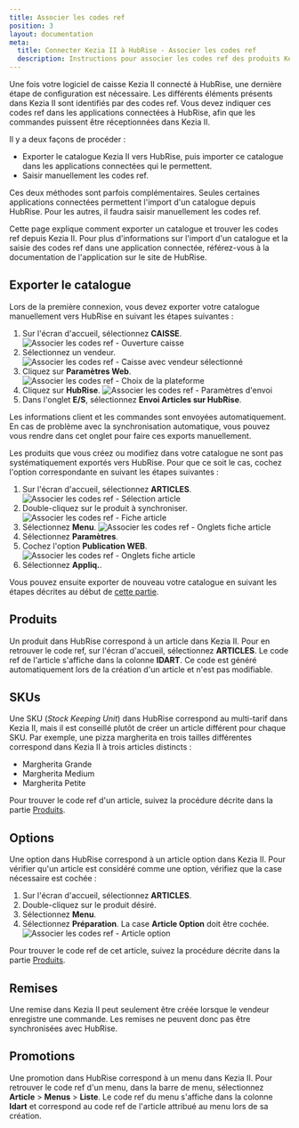 ```yaml
---
title: Associer les codes ref
position: 3
layout: documentation
meta:
  title: Connecter Kezia II à HubRise - Associer les codes ref
  description: Instructions pour associer les codes ref des produits Kezia II avec d'autres applications connectées à HubRise pour la synchronisation des données.
---
```


Une fois votre logiciel de caisse Kezia II connecté à HubRise, une dernière étape de configuration est nécessaire. Les différents éléments présents dans Kezia II sont identifiés par des codes ref. Vous devez indiquer ces codes ref dans les applications connectées à HubRise, afin que les commandes puissent être réceptionnées dans Kezia II.

Il y a deux façons de procéder :
- Exporter le catalogue Kezia II vers HubRise, puis importer ce catalogue dans les applications connectées qui le permettent.
- Saisir manuellement les codes ref.

Ces deux méthodes sont parfois complémentaires. Seules certaines applications connectées permettent l'import d'un catalogue depuis HubRise. Pour les autres, il faudra saisir manuellement les codes ref.

Cette page explique comment exporter un catalogue et trouver les codes ref depuis Kezia II. Pour plus d'informations sur l'import d'un catalogue et la saisie des codes ref dans une application connectée, référez-vous à la documentation de l'application sur le site de HubRise.

## Exporter le catalogue

Lors de la première connexion, vous devez exporter votre catalogue manuellement vers HubRise en suivant les étapes suivantes :

1. Sur l'écran d'accueil, sélectionnez **CAISSE**.
   ![Associer les codes ref - Ouverture caisse](../images/011-fr-jdc-ouverture-caisse.png)
1. Sélectionnez un vendeur.
   ![Associer les codes ref - Caisse avec vendeur sélectionné](../images/012-fr-jdc-vendeur-selectionne.png)
1. Cliquez sur **Paramètres Web**.
   ![Associer les codes ref - Choix de la plateforme](../images/013-fr-jdc-choix-plateforme.png)
1. Cliquez sur **HubRise**.
   ![Associer les codes ref - Paramètres d'envoi](../images/014-fr-jdc-parametres-envoi.png)
1. Dans l'onglet **E/S**, sélectionnez **Envoi Articles sur HubRise**.

Les informations client et les commandes sont envoyées automatiquement. En cas de problème avec la synchronisation automatique, vous pouvez vous rendre dans cet onglet pour faire ces exports manuellement.

Les produits que vous créez ou modifiez dans votre catalogue ne sont pas systématiquement exportés vers HubRise. Pour que ce soit le cas, cochez l'option correspondante en suivant les étapes suivantes :

1. Sur l'écran d'accueil, sélectionnez **ARTICLES**.
   ![Associer les codes ref - Sélection article](../images/015-fr-jdc-selection-article.png)
1. Double-cliquez sur le produit à synchroniser.
   ![Associer les codes ref - Fiche article](../images/016-fr-jdc-fiche-article.png)
1. Sélectionnez **Menu**.
   ![Associer les codes ref - Onglets fiche article](../images/017-fr-jdc-fiche-article-onglets.png)
1. Sélectionnez **Paramètres**.
1. Cochez l'option **Publication WEB**.
   ![Associer les codes ref - Onglets fiche article](../images/018-fr-jdc-fiche-article-publication-web.png)
1. Sélectionnez **Appliq.**.

Vous pouvez ensuite exporter de nouveau votre catalogue en suivant les étapes décrites au début de [cette partie](/apps/kezia/associer-codes-ref#exporter-le-catalogue).

## Produits

Un produit dans HubRise correspond à un article dans Kezia II. Pour en retrouver le code ref, sur l'écran d'accueil, sélectionnez **ARTICLES**. Le code ref de l'article s'affiche dans la colonne **IDART**. Ce code est généré automatiquement lors de la création d'un article et n'est pas modifiable.

## SKUs

Une SKU (*Stock Keeping Unit*) dans HubRise correspond au multi-tarif dans Kezia II, mais il est conseillé plutôt de créer un article différent pour chaque SKU. Par exemple, une pizza margherita en trois tailles différentes correspond dans Kezia II à trois articles distincts :
- Margherita Grande
- Margherita Medium
- Margherita Petite

Pour trouver le code ref d'un article, suivez la procédure décrite dans la partie [Produits](/apps/kezia/associer-codes-ref#produits).

## Options

Une option dans HubRise correspond à un article option dans Kezia II. Pour vérifier qu'un article est considéré comme une option, vérifiez que la case nécessaire est cochée :

1. Sur l'écran d'accueil, sélectionnez **ARTICLES**.
1. Double-cliquez sur le produit désiré.
1. Sélectionnez **Menu**.
1. Sélectionnez **Préparation**. La case **Article Option** doit être cochée.
   ![Associer les codes ref - Article option](../images/019-fr-jdc-fiche-article-option.png)

Pour trouver le code ref de cet article, suivez la procédure décrite dans la partie [Produits](/apps/kezia/associer-codes-ref#produits).

## Remises

Une remise dans Kezia II peut seulement être créée lorsque le vendeur enregistre une commande. Les remises ne peuvent donc pas être synchronisées avec HubRise.

## Promotions

Une promotion dans HubRise correspond à un menu dans Kezia II. Pour retrouver le code ref d'un menu, dans la barre de menu, sélectionnez **Article** > **Menus** > **Liste**. Le code ref du menu s'affiche dans la colonne **Idart** et correspond au code ref de l'article attribué au menu lors de sa création.